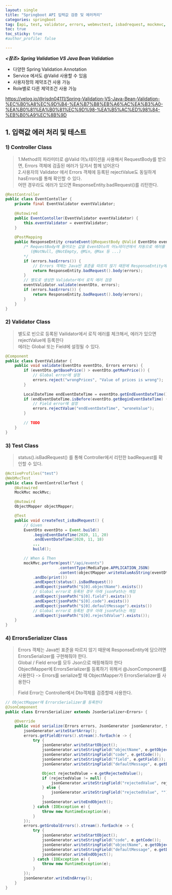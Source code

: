 ```yaml
---
layout: single
title: "Springboot API 입력값 검증 및 에러처리"
categories: springboot
tag: [api, test, validator, errors, webmvctest, isbadrequest, mockmvc, objectmapper, andexpect, requestbody, jsoncomponent]
toc: true
toc_sticky: true
#author_profile: false

---
```




***<참조> Spring Validation VS Java Bean Validation***

- 다양한 Spring Validation Annotation
- Service 에서도 @Valid 사용할 수 있음
- 사용자정의 제약조건 사용 가능
- Role별로 다른 제약조건 사용 가능

https://velog.io/@rjsdn04111/Spring-Validation-VS-Java-Bean-Validation-%EC%B0%A8%EC%9D%B4-%EA%B7%B8%EB%A6%AC%EA%B3%A0-%EA%B0%81%EA%B0%81%EC%9D%98-%EA%B5%AC%ED%98%84-%EB%B0%A9%EC%8B%9D



## 1. 입력값 에러 처리 및 테스트

### 1) Controller Class

> 1.Method의 파라미터로 @Valid 어노테이션을 사용해서 RequestBody를 받으면, Errors 객체에 검출된 에러가 담겨서 함께 넘어온다 <br>2.사용자의 Validator 에서 Errors 객체에 등록된 rejectValue도 동일하게 hasErrors를 통해 확인할 수 있다.<br>어떤 경우라도 에러가 있으면 ResponseEntity.badRequest()를 리턴한다.

```java
@RestController
public class EventContoller {
    private final EventValidator eventValidator;
    
    @Autowired
    public EventContoller(EventValidator eventValidator) {
        this.eventValidator = eventValidator;
    }
    
	@PostMapping
    public ResponseEntity createEvent(@RequestBody @Valid EventDto eventDto, Errors errors) {
        /* RequestBody에 들어오는 값을 EventDto의 어노테이션에서 자동으로 에러를 검출
           (@NotNull, @NotEmpty, @Min, @Max 등 ...)
        */
        if (errors.hasErrors()) {
            // Errors 객체는 Java빈 표준을 따르지 않기 때문에 ResponseEntity에 담으려면 ErrorsSerializer를 구현해줘야 한다.
            return ResponseEntity.badRequest().body(errors);
        }
        // 별도로 생성한 Validator에서 로직 에러 검증
        eventValidator.validate(eventDto, errors);
        if (errors.hasErrors()) {
            return ResponseEntity.badRequest().body(errors);
        }
    }
}    
```

### 2) Validator Class

> 별도로 빈으로 등록된 Vailidator에서 로직 에러를 체크해서, 에러가 있으면 rejectValue에 등록한다 <br>에러는 Global 또는 Field에 설정될 수 있다. 

``` java
@Component
public class EventValidator {
    public void validate(EventDto eventDto, Errors errors) {
        if (eventDto.getBasePrice() > eventDto.getMaxPrice()) {
            // Global error에 설정
            errors.reject("wrongPrices", "Value of prices is wrong");
        }
        
        LocalDateTime endEventDateTime = eventDto.getEndEventDateTime();
        if (endEventDateTime.isBefore(eventDto.getBeginEventDateTime) {
            // Field error에 설정
            errors.rejectValue("endEventDateTime", "wroneValue");
        }
            
        // TODO
    }
}
```

### 3) Test Class

> status().isBadRequest() 를 통해 Controller에서 리턴한 badRequest를 확인할 수 있다.

```java
@ActiveProfiles("test")
@WebMvcTest
public class EventControllerTest {
    @Autowired
    MockMvc mockMvc;

    @Autowird 	
    ObjectMapper objectMapper;

    @Test
    public void createTest_isBadRequest() {
        // Given
        EventDto eventDto = Event.build()
            .beginEventDateTime(2020, 11, 20)
            .endEventDateTime(2020, 11, 18)
            ...
            build();

        // When & Then
        mockMvc.perform(post("/api/events")
                       .contentType(MediaType.APPLICATION_JSON)
                       .content(objectMapper.writeValueAsString(eventDto)))
            .andDo(print())
            .andExpect(status().isBadRequest())
            .andExpect(jsonPath("$[0].objectName").exists())
            // Global error로 등록된 경우 아래 jsonPath는 깨짐
            .andExpect(jsonPath("$[0].field").exists())
            .andExpect(jsonPath("$[0].code").exists())
            .andExpect(jsonPath("$[0].defaultMessage").exists())
            // Global error로 등록된 경우 아래 jsonPath는 깨짐
            .andExpect(jsonPath("$[0].rejectdValue").exists());
    }
}
```

### 4) ErrorsSerializer Class

> Errors 객체는 Java빈 표준을 따르지 않기 때문에 ResponseEntity에 담으려면 ErrorsSerializer를 구현해줘야 한다.<br>Global / Field error를 모두 Json으로 매핑해줘야 한다<br>ObjectMapper에 ErrorsSerializer를 등록하기 위해서 @JsonComponent를 사용한다 -> Errors를 serialize할 때 ObjectMapper가 ErrorsSerializer를 사용한다
>
> Field Error는 Controller에서 Dto객체를 검증할때 사용한다. 

```java
// ObjectMapper에 ErrorsSerializer를 등록한다
@JsonComponent
public class ErrorsSerializer extends JsonSerializer<Errors> {

    @Override
    public void serialize(Errors errors, JsonGenerator jsonGenerator, SerializerProvider serializerProvider) throws IOException {
        jsonGenerator.writeStartArray();
        errors.getFieldErrors().stream().forEach(e -> {
            try {
                jsonGenerator.writeStartObject();
                jsonGenerator.writeStringField("objectName", e.getObjectName());
                jsonGenerator.writeStringField("code", e.getCode());
                jsonGenerator.writeStringField("field", e.getField());
                jsonGenerator.writeStringField("defaultMessage", e.getDefaultMessage());

                Object rejectedValue = e.getRejectedValue();
                if (rejectedValue != null) {
                    jsonGenerator.writeStringField("rejectedValue", rejectedValue.toString());
                } else {
                    jsonGenerator.writeStringField("rejectedValue", "");
                }
                jsonGenerator.writeEndObject();
            } catch (IOException e) {
                throw new RuntimeException(e);
            }
        });
        errors.getGrobalErrors().stream().forEach(e -> {
            try {
                jsonGenerator.writeStartObject();
                jsonGenerator.writeStringField("code", e.getCode());
                jsonGenerator.writeStringField("objectName", e.getObjectName());
                jsonGenerator.writeStringField("defaultMessage", e.getDefaultMessage());
                jsonGenerator.writeEndObject();
            } catch (IOException e) {
                throw new RuntimeException(e);
            }
        });
        jsonGenerator.writeEndArray();
    }
}
```

